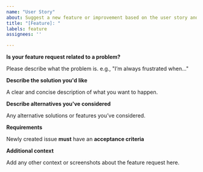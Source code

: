 ```yaml
---
name: "User Story"
about: Suggest a new feature or improvement based on the user story and acceptance criteria
title: "[Feature]: "
labels: feature
assignees: ''

---
```


**Is your feature request related to a problem?**

Please describe what the problem is. e.g., "I’m always frustrated when..."

**Describe the solution you'd like**

A clear and concise description of what you want to happen.

**Describe alternatives you've considered**

Any alternative solutions or features you’ve considered.

**Requirements**

Newly created issue **must** have an **acceptance criteria**

**Additional context**

Add any other context or screenshots about the feature request here.